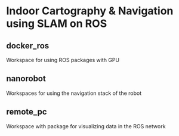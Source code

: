 # Indoor Cartography & Navigation using SLAM on ROS

## docker_ros
Workspace for using ROS packages with GPU

## nanorobot
Workspaces for using the navigation stack of the robot

## remote_pc
Workspace with package for visualizing data in the ROS network  
